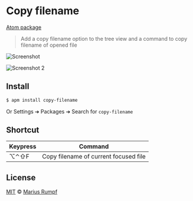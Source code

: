 # Copy filename

[Atom package](https://atom.io/packages/copy-filename)

> Add a copy filename option to the tree view and a command to copy filename of opened file

![Screenshot](https://cloud.githubusercontent.com/assets/2364426/3539798/83a1a898-083d-11e4-9af7-c04e2a61289e.png)

![Screenshot 2](https://cloud.githubusercontent.com/assets/2364426/3539810/9a61c0a4-083d-11e4-9bcf-ebbed164d541.png)

## Install
```bash
$ apm install copy-filename
```
Or Settings ➔ Packages ➔ Search for `copy-filename`

## Shortcut
| Keypress  | Command |
| ------------- | ------------- |
| ⌥⌃⇧F | Copy filename of current focused file  |

## License

[MIT](http://opensource.org/licenses/MIT) © [Marius Rumpf](http://mariusrumpf.de)
